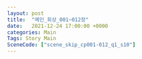 ```yaml
---
layout: post
title:  "메인_회상_001~012장"
date:   2021-12-24 17:00:00 +0000
categories: Main
Tags: Story Main
SceneCode: ["scene_skip_cp001-012_q1_s10"]
---
```

